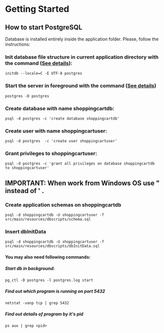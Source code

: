 
# Getting Started

## How to start PostgreSQL

Database is installed entirely inside the application folder.
Please, follow the instructions:

### Init database file structure in current application directory with the command ([See details](https://www.postgresql.org/docs/11/app-initdb.html)):
```
initdb --locale=C -E UTF-8 postgres
```

### Start the server in foreground with the command ([See details](https://www.postgresql.org/docs/11/app-postgres.html))
```
postgres -D postgres
```

### Create database with name shoppingcartdb:
```
psql -d postgres -c 'create database shoppingcartdb'
```
 ### Create user with name shoppingcartuser:
```
psql -d postgres  -c 'create user shoppingcartuser'
```
### Grant privileges to shoppingcartuser:
```
psql -d postgres -c 'grant all privileges on database shoppingcartdb to shoppingcartuser'
```
## IMPORTANT: When work from Windows OS use " instead of ' .

### Create application schemas on shoppingcartdb
```
psql -d shoppingcartdb -U shoppingcartuser -f src/main/resources/dbscripts/schema.sql
```
### Insert dbInitData
```
psql -d shoppingcartdb -U shoppingcartuser -f src/main/resources/dbscripts/dbInitData.sql
```
#### You may also need following commands:
##### Start db in background:
```
pg_ctl -D postgres -l postgres.log start
```

##### Find out which program is running on port 5432
```
netstat -vanp tcp | grep 5432
```

##### Find out details of program by it's pid
```
ps aux | grep <pid>
```
